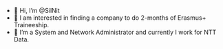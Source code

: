- 👋 Hi, I’m @SilNit
- 👀 I am interested in finding a company to do 2-months of Erasmus+ Traineeship.
- 🌱 I’m a System and Network Administrator and currently I work for NTT Data.

<!---
SilNit/SilNit is a ✨ special ✨ repository because its `README.md` (this file) appears on your GitHub profile.
You can click the Preview link to take a look at your changes.
--->
